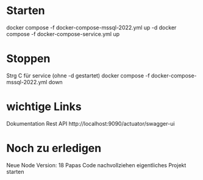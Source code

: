 # Starten
docker compose -f docker-compose-mssql-2022.yml up -d
docker compose -f docker-compose-service.yml up

# Stoppen
 Strg C für service (ohne -d gestartet)
docker compose -f docker-compose-mssql-2022.yml down

# wichtige Links
Dokumentation Rest API http://localhost:9090/actuator/swagger-ui

# Noch zu erledigen
Neue Node Version: 18
Papas Code nachvollziehen
eigentliches Projekt starten